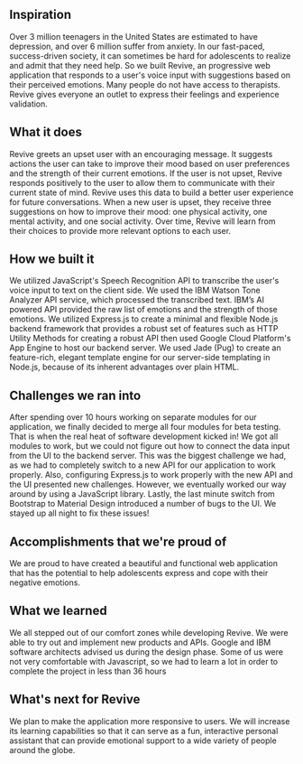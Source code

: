 ## Inspiration
Over 3 million teenagers in the United States are estimated to have depression, and over 6 million suffer from anxiety. In our fast-paced, success-driven society, it can sometimes be hard for adolescents to realize and admit that they need help. So we built Revive, an progressive web application that responds to a user's voice input with suggestions based on their perceived emotions. Many people do not have access to therapists. Revive gives everyone an outlet to express their feelings and experience validation.

## What it does
Revive greets an upset user with an encouraging message. It suggests actions the user can take to improve their mood based on user preferences and the strength of their current emotions. If the user is not upset, Revive responds positively to the user to allow them to communicate with their current state of mind. Revive uses this data to build a better user experience for future conversations. When a new user is upset, they receive three suggestions on how to improve their mood: one physical activity, one mental activity, and one social activity. Over time, Revive will learn from their choices to provide more relevant options to each user.

## How we built it
We utilized JavaScript's Speech Recognition API to transcribe the user's voice input to text on the client side. We used the IBM Watson Tone Analyzer API service, which processed the transcribed text. IBM’s AI powered API provided the raw list of emotions and the strength of those emotions. We utilized Express.js to create a minimal and flexible Node.js backend framework that provides a robust set of features such as HTTP Utility Methods for creating a robust API then used Google Cloud Platform's App Engine to host our backend server. We used Jade (Pug) to create an feature-rich, elegant template engine for our server-side templating in Node.js, because of its inherent advantages over plain HTML.

## Challenges we ran into
After spending over 10 hours working on separate modules for our application, we finally decided to merge all four modules for beta testing. That is when the real heat of software development kicked in! We got all modules to work, but we could not figure out how to connect the data input from the UI to the backend server. This was the biggest challenge we had, as we had to completely switch to a new API for our application to work properly. Also, configuring Express.js to work properly with the new API and the UI presented new challenges. However, we eventually worked our way around by using a JavaScript library. Lastly, the last minute switch from Bootstrap to Material Design introduced a number of bugs to the UI. We stayed up all night to fix these issues!

## Accomplishments that we're proud of
We are proud to have created a beautiful and functional web application that has the potential to help adolescents express and cope with their negative emotions.

## What we learned
We all stepped out of our comfort zones while developing Revive. We were able to try out and implement new products and APIs. Google and IBM software architects advised us during the design phase. Some of us were not very comfortable with Javascript, so we had to learn a lot in order to complete the project in less than 36 hours

## What's next for Revive
We plan to make the application more responsive to users. We will increase its learning capabilities so that it can serve as a fun, interactive personal assistant that can provide emotional support to a wide variety of people around the globe.
